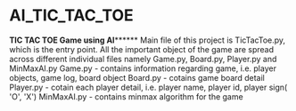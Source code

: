 # AI_TIC_TAC_TOE
************************TIC TAC TOE Game using AI******************************
Main file of this project is TicTacToe.py, which is the entry point.
All the important object of the game are spread across different individual files namely Game.py, Board.py, Player.py and MinMaxAI.py
  Game.py - contains information regarding game, i.e. player objects, game log, board object
  Board.py - cotains game board detail
  Player.py - cotain each player detail, i.e. player name, player id, player sign( 'O', 'X')
  MinMaxAI.py - contains minmax algorithm for the game

